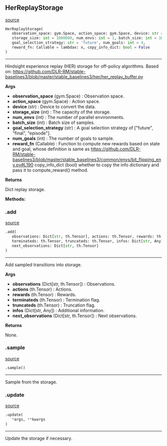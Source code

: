 #


## HerReplayStorage
[source](https://github.com/RLE-Foundation/rllte/blob/main/rllte/xploit/storage/her_replay_storage.py/#L37)
```python 
HerReplayStorage(
   observation_space: gym.Space, action_space: gym.Space, device: str = 'cpu',
   storage_size: int = 1000000, num_envs: int = 1, batch_size: int = 1024,
   goal_selection_strategy: str = 'future', num_goals: int = 4,
   reward_fn: Callable = lambdax: x, copy_info_dict: bool = False
)
```


---
Hindsight experience replay (HER) storage for off-policy algorithms.
Based on: https://github.com/DLR-RM/stable-baselines3/blob/master/stable_baselines3/her/her_replay_buffer.py


**Args**

* **observation_space** (gym.Space) : Observation space.
* **action_space** (gym.Space) : Action space.
* **device** (str) : Device to convert the data.
* **storage_size** (int) : The capacity of the storage.
* **num_envs** (int) : The number of parallel environments.
* **batch_size** (int) : Batch size of samples.
* **goal_selection_strategy** (str) : A goal selection strategy of ["future", "final", "episode"].
* **num_goals** (int) : The number of goals to sample.
* **reward_fn** (Callable) : Function to compute new rewards based on state and goal, whose definition is
    same as https://github.com/DLR-RM/stable-baselines3/blob/master/stable_baselines3/common/envs/bit_flipping_env.py#L190
copy_info_dict (bool) whether to copy the info dictionary and pass it to compute_reward() method.


**Returns**

Dict replay storage.


**Methods:**


### .add
[source](https://github.com/RLE-Foundation/rllte/blob/main/rllte/xploit/storage/her_replay_storage.py/#L94)
```python
.add(
   observations: Dict[str, th.Tensor], actions: th.Tensor, rewards: th.Tensor,
   terminateds: th.Tensor, truncateds: th.Tensor, infos: Dict[str, Any],
   next_observations: Dict[str, th.Tensor]
)
```

---
Add sampled transitions into storage.


**Args**

* **observations** (Dict[str, th.Tensor]) : Observations.
* **actions** (th.Tensor) : Actions.
* **rewards** (th.Tensor) : Rewards.
* **terminateds** (th.Tensor) : Termination flag.
* **truncateds** (th.Tensor) : Truncation flag.
* **infos** (Dict[str, Any]) : Additional information.
* **next_observations** (Dict[str, th.Tensor]) : Next observations.


**Returns**

None.

### .sample
[source](https://github.com/RLE-Foundation/rllte/blob/main/rllte/xploit/storage/her_replay_storage.py/#L159)
```python
.sample()
```

---
Sample from the storage.

### .update
[source](https://github.com/RLE-Foundation/rllte/blob/main/rllte/xploit/storage/her_replay_storage.py/#L328)
```python
.update(
   *args, **kwargs
)
```

---
Update the storage if necessary.

